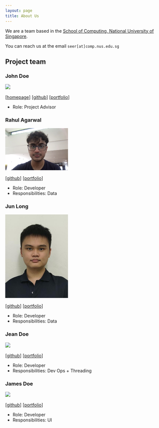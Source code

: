 ```yaml
---
layout: page
title: About Us
---
```


We are a team based in the [School of Computing, National University of Singapore](https://www.comp.nus.edu.sg).

You can reach us at the email `seer[at]comp.nus.edu.sg`

## Project team

### John Doe

<img src="images/johndoe.png" width="200px">

[[homepage](http://www.comp.nus.edu.sg/~damithch)]
[[github](https://github.com/johndoe)]
[[portfolio](team/johndoe.md)]

* Role: Project Advisor

### Rahul Agarwal

<img src="images/rahula1008.png" width="200px">

[[github](http://github.com/rahula1008)]
[[portfolio](http://linkedin.com/in/rahula1008)]


* Role: Developer
* Responsibilities: Data

### Jun Long

<img src="images/junlongling.png" width="200px">

[[github](http://github.com/junlongling)] [[portfolio](https://www.linkedin.com/in/junlong-ling-030b55200/)]

* Role: Developer
* Responsibilities: Data

### Jean Doe

<img src="images/johndoe.png" width="200px">

[[github](http://github.com/johndoe)]
[[portfolio](team/johndoe.md)]

* Role: Developer
* Responsibilities: Dev Ops + Threading

### James Doe

<img src="images/johndoe.png" width="200px">

[[github](http://github.com/johndoe)]
[[portfolio](team/johndoe.md)]

* Role: Developer
* Responsibilities: UI
